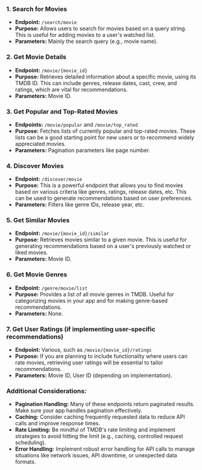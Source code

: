 ### 1. **Search for Movies**
- **Endpoint:** `/search/movie`
- **Purpose:** Allows users to search for movies based on a query string. This is useful for adding movies to a user's watched list.
- **Parameters:** Mainly the search query (e.g., movie name).

### 2. **Get Movie Details**
- **Endpoint:** `/movie/{movie_id}`
- **Purpose:** Retrieves detailed information about a specific movie, using its TMDB ID. This can include genres, release dates, cast, crew, and ratings, which are vital for recommendations.
- **Parameters:** Movie ID.

### 3. **Get Popular and Top-Rated Movies**
- **Endpoints:** `/movie/popular` and `/movie/top_rated`
- **Purpose:** Fetches lists of currently popular and top-rated movies. These lists can be a good starting point for new users or to recommend widely appreciated movies.
- **Parameters:** Pagination parameters like page number.

### 4. **Discover Movies**
- **Endpoint:** `/discover/movie`
- **Purpose:** This is a powerful endpoint that allows you to find movies based on various criteria like genres, ratings, release dates, etc. This can be used to generate recommendations based on user preferences.
- **Parameters:** Filters like genre IDs, release year, etc.

### 5. **Get Similar Movies**
- **Endpoint:** `/movie/{movie_id}/similar`
- **Purpose:** Retrieves movies similar to a given movie. This is useful for generating recommendations based on a user's previously watched or liked movies.
- **Parameters:** Movie ID.

### 6. **Get Movie Genres**
- **Endpoint:** `/genre/movie/list`
- **Purpose:** Provides a list of all movie genres in TMDB. Useful for categorizing movies in your app and for making genre-based recommendations.
- **Parameters:** None.

### 7. **Get User Ratings (if implementing user-specific recommendations)**
- **Endpoint:** Various, such as `/movie/{movie_id}/ratings`
- **Purpose:** If you are planning to include functionality where users can rate movies, retrieving user ratings will be essential to tailor recommendations.
- **Parameters:** Movie ID, User ID (depending on implementation).

### Additional Considerations:
- **Pagination Handling:** Many of these endpoints return paginated results. Make sure your app handles pagination effectively.
- **Caching:** Consider caching frequently requested data to reduce API calls and improve response times.
- **Rate Limiting:** Be mindful of TMDB's rate limiting and implement strategies to avoid hitting the limit (e.g., caching, controlled request scheduling).
- **Error Handling:** Implement robust error handling for API calls to manage situations like network issues, API downtime, or unexpected data formats.